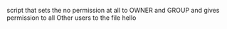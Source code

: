 script that sets the no permission at all to OWNER and GROUP and gives permission to all Other users to the file hello
